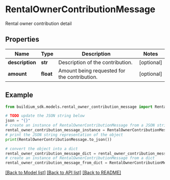 # RentalOwnerContributionMessage

Rental owner contribution detail

## Properties

Name | Type | Description | Notes
------------ | ------------- | ------------- | -------------
**description** | **str** | Description of the contribution. | [optional] 
**amount** | **float** | Amount being requested for the contribution. | [optional] 

## Example

```python
from buildium_sdk.models.rental_owner_contribution_message import RentalOwnerContributionMessage

# TODO update the JSON string below
json = "{}"
# create an instance of RentalOwnerContributionMessage from a JSON string
rental_owner_contribution_message_instance = RentalOwnerContributionMessage.from_json(json)
# print the JSON string representation of the object
print(RentalOwnerContributionMessage.to_json())

# convert the object into a dict
rental_owner_contribution_message_dict = rental_owner_contribution_message_instance.to_dict()
# create an instance of RentalOwnerContributionMessage from a dict
rental_owner_contribution_message_from_dict = RentalOwnerContributionMessage.from_dict(rental_owner_contribution_message_dict)
```
[[Back to Model list]](../README.md#documentation-for-models) [[Back to API list]](../README.md#documentation-for-api-endpoints) [[Back to README]](../README.md)


